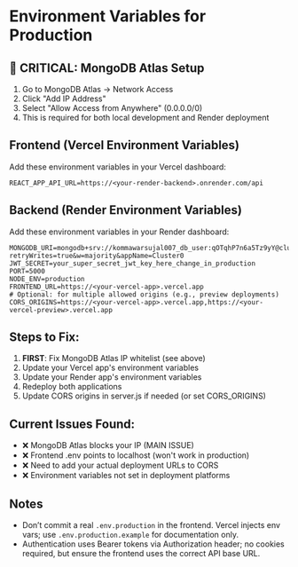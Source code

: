 # Environment Variables for Production

## 🚨 CRITICAL: MongoDB Atlas Setup
1. Go to MongoDB Atlas → Network Access
2. Click "Add IP Address" 
3. Select "Allow Access from Anywhere" (0.0.0.0/0)
4. This is required for both local development and Render deployment

## Frontend (Vercel Environment Variables)
Add these environment variables in your Vercel dashboard:

```
REACT_APP_API_URL=https://<your-render-backend>.onrender.com/api
```

## Backend (Render Environment Variables)
Add these environment variables in your Render dashboard:

```
MONGODB_URI=mongodb+srv://kommawarsujal007_db_user:qOTqhP7n6a5Tz9yY@cluster0.icwdl5k.mongodb.net/jobmanagement?retryWrites=true&w=majority&appName=Cluster0
JWT_SECRET=your_super_secret_jwt_key_here_change_in_production
PORT=5000
NODE_ENV=production
FRONTEND_URL=https://<your-vercel-app>.vercel.app
# Optional: for multiple allowed origins (e.g., preview deployments)
CORS_ORIGINS=https://<your-vercel-app>.vercel.app,https://<your-vercel-preview>.vercel.app
```

## Steps to Fix:

1. **FIRST**: Fix MongoDB Atlas IP whitelist (see above)
2. Update your Vercel app's environment variables
3. Update your Render app's environment variables  
4. Redeploy both applications
5. Update CORS origins in server.js if needed (or set CORS_ORIGINS)

## Current Issues Found:
- ❌ MongoDB Atlas blocks your IP (MAIN ISSUE)
- ❌ Frontend .env points to localhost (won't work in production)
- ❌ Need to add your actual deployment URLs to CORS
- ❌ Environment variables not set in deployment platforms

## Notes
- Don’t commit a real `.env.production` in the frontend. Vercel injects env vars; use `.env.production.example` for documentation only.
- Authentication uses Bearer tokens via Authorization header; no cookies required, but ensure the frontend uses the correct API base URL.